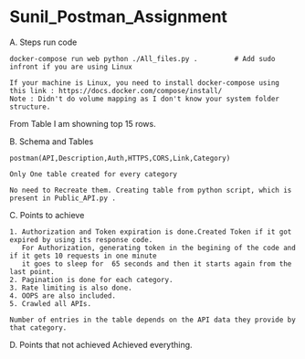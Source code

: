 # Sunil_Postman_Assignment

A. Steps run code

	docker-compose run web python ./All_files.py .         # Add sudo infront if you are using Linux
  
  	If your machine is Linux, you need to install docker-compose using this link : https://docs.docker.com/compose/install/
	Note : Didn't do volume mapping as I don't know your system folder structure.

From Table I am showning top 15 rows.

B. Schema and Tables 

	postman(API,Description,Auth,HTTPS,CORS,Link,Category)
	
	Only One table created for every category

	No need to Recreate them. Creating table from python script, which is present in Public_API.py .

C. Points to achieve

	1. Authorization and Token expiration is done.Created Token if it got expired by using its response code.
	   For Authorization, generating token in the begining of the code and if it gets 10 requests in one minute 
	   it goes to sleep for  65 seconds and then it starts again from the last point.
	2. Pagination is done for each category.
	3. Rate limiting is also done.
	4. OOPS are also included.
	5. Crawled all APIs.
	
	Number of entries in the table depends on the API data they provide by that category.

D. Points that not achieved
	Achieved everything.
